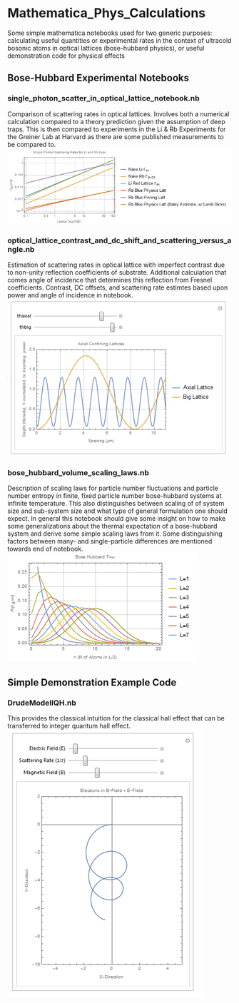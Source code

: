 # Mathematica_Phys_Calculations
Some simple mathematica notebooks used for two generic purposes: calculating useful quantities or experimental rates in the context of ultracold bosonic atoms in optical lattices (bose-hubbard physics), or useful demonstration code for physical effects

## Bose-Hubbard Experimental Notebooks

### single_photon_scatter_in_optical_lattice_notebook.nb
Comparison of scattering rates in optical lattices. Involves both a numerical calculation compared to a theory prediction given the assumption of deep traps. This is then compared to experiments in the Li & Rb Experiments for the Greiner Lab at Harvard as there are some published measurements to be compared to.
![Scattering Rate Comparisons](https://github.com/mnrispoli/Mathematica_Phys_Calculations/blob/master/imgs_for_readme/scattering_rate_optical_lattice.PNG)




### optical_lattice_contrast_and_dc_shift_and_scattering_versus_angle.nb
Estimation of scattering rates in optical lattice with imperfect contrast due to non-unity reflection coefficients of substrate. Additional calculation that comes angle of incidence that determines this reflection from Fresnel coefficients. Contrast, DC offsets, and scattering rate estimtes based upon power and angle of incidence in notebook.
![Optical Lattice Angled Input](https://github.com/mnrispoli/Mathematica_Phys_Calculations/blob/master/imgs_for_readme/optical_lattice_angled_input.PNG)




### bose_hubbard_volume_scaling_laws.nb
Description of scaling laws for particle number fluctuations and particle number entropy in finite, fixed particle number bose-hubbard systems at infinite temperature. This also distinguishes between scaling of of system size and sub-system size and what type of general formulation one should expect. In general this notebook should give some insight on how to make some generalizations about the thermal expectation of a bose-hubbard system and derive some simple scaling laws from it. Some distinguishing factors between many- and single-particle differences are mentioned towards end of notebook.
![Bose-Hubbard Atom Number Distribution](https://github.com/mnrispoli/Mathematica_Phys_Calculations/blob/master/imgs_for_readme/bose_hubbar_vol.PNG)



## Simple Demonstration Example Code


### DrudeModelIQH.nb
This provides the classical intuition for the classical hall effect that can be transferred to integer quantum hall effect.
![Drude Model Output](https://github.com/mnrispoli/Mathematica_Phys_Calculations/blob/master/imgs_for_readme/drude_model.PNG)
